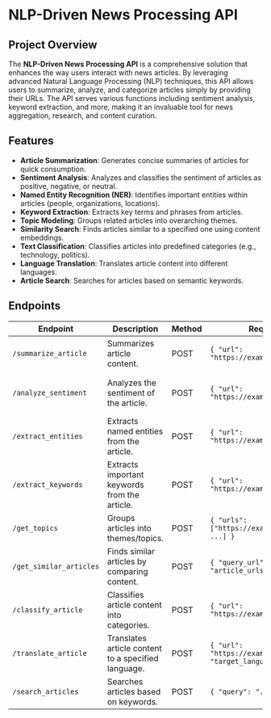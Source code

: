 # NLP-Driven News Processing API

## Project Overview

The **NLP-Driven News Processing API** is a comprehensive solution that enhances the way users interact with news articles. By leveraging advanced Natural Language Processing (NLP) techniques, this API allows users to summarize, analyze, and categorize articles simply by providing their URLs. The API serves various functions including sentiment analysis, keyword extraction, and more, making it an invaluable tool for news aggregation, research, and content curation.

## Features

- **Article Summarization**: Generates concise summaries of articles for quick consumption.
- **Sentiment Analysis**: Analyzes and classifies the sentiment of articles as positive, negative, or neutral.
- **Named Entity Recognition (NER)**: Identifies important entities within articles (people, organizations, locations).
- **Keyword Extraction**: Extracts key terms and phrases from articles.
- **Topic Modeling**: Groups related articles into overarching themes.
- **Similarity Search**: Finds articles similar to a specified one using content embeddings.
- **Text Classification**: Classifies articles into predefined categories (e.g., technology, politics).
- **Language Translation**: Translates article content into different languages.
- **Article Search**: Searches for articles based on semantic keywords.

## Endpoints

| Endpoint                  | Description                                             | Method | Request Body                                                   | Response                                                             |
|---------------------------|---------------------------------------------------------|--------|----------------------------------------------------------------|----------------------------------------------------------------------|
| `/summarize_article`      | Summarizes article content.                            | POST   | `{ "url": "https://example.com/article" }`                   | `{ "title": "...", "summary": "...", "source_url": "..." }`        |
| `/analyze_sentiment`      | Analyzes the sentiment of the article.                | POST   | `{ "url": "https://example.com/article" }`                   | `{ "title": "...", "sentiment": "...", "confidence": "...", "source_url": "..." }` |
| `/extract_entities`       | Extracts named entities from the article.             | POST   | `{ "url": "https://example.com/article" }`                   | `{ "title": "...", "entities": [ ... ], "source_url": "..." }`     |
| `/extract_keywords`       | Extracts important keywords from the article.         | POST   | `{ "url": "https://example.com/article" }`                   | `{ "title": "...", "keywords": [ ... ], "source_url": "..." }`     |
| `/get_topics`             | Groups articles into themes/topics.                   | POST   | `{ "urls": ["https://example.com/article1", ...] }`         | `{ "topics": [ ... ] }`                                             |
| `/get_similar_articles`   | Finds similar articles by comparing content.          | POST   | `{ "query_url": "...", "article_urls": [ ... ] }`          | `{ "query_article": "...", "similar_articles": [ ... ] }`          |
| `/classify_article`       | Classifies article content into categories.           | POST   | `{ "url": "https://example.com/article" }`                   | `{ "title": "...", "category": "...", "source_url": "..." }`       |
| `/translate_article`      | Translates article content to a specified language.   | POST   | `{ "url": "https://example.com/article", "target_language": "es" }` | `{ "title": "...", "original_text": "...", "translated_text": "..." }` |
| `/search_articles`        | Searches articles based on keywords.                   | POST   | `{ "query": "..." }`                                         | `{ "matching_articles": [ ... ] }`                                 |
